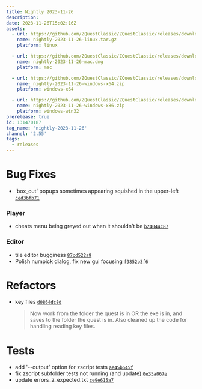 ```yaml
---
title: Nightly 2023-11-26
description: 
date: 2023-11-26T15:02:16Z
assets: 
  - url: https://github.com/ZQuestClassic/ZQuestClassic/releases/download/nightly-2023-11-26/nightly-2023-11-26-linux.tar.gz
    name: nightly-2023-11-26-linux.tar.gz
    platform: linux

  - url: https://github.com/ZQuestClassic/ZQuestClassic/releases/download/nightly-2023-11-26/nightly-2023-11-26-mac.dmg
    name: nightly-2023-11-26-mac.dmg
    platform: mac

  - url: https://github.com/ZQuestClassic/ZQuestClassic/releases/download/nightly-2023-11-26/nightly-2023-11-26-windows-x64.zip
    name: nightly-2023-11-26-windows-x64.zip
    platform: windows-x64

  - url: https://github.com/ZQuestClassic/ZQuestClassic/releases/download/nightly-2023-11-26/nightly-2023-11-26-windows-x86.zip
    name: nightly-2023-11-26-windows-x86.zip
    platform: windows-win32
prerelease: true
id: 131470187
tag_name: 'nightly-2023-11-26'
channel: '2.55'
tags:
  - releases
---
```




# Bug Fixes

- 'box_out' popups sometimes appearing squished in the upper-left [`ced3bfb71`](https://github.com/ZQuestClassic/ZQuestClassic/commit/ced3bfb71bae668a2fcf2c89fe9bcf9592407a8a)

### Player

- cheats menu being greyed out when it shouldn't be [`b24044c87`](https://github.com/ZQuestClassic/ZQuestClassic/commit/b24044c87c65c6ab3bfc17961aac4b8d7702e467)

### Editor

- tile editor bugginess [`87cd522a9`](https://github.com/ZQuestClassic/ZQuestClassic/commit/87cd522a98173c9f22b3b5e16c0e91735140e42d)
- Polish numpick dialog, fix new gui focusing [`f9852b3f6`](https://github.com/ZQuestClassic/ZQuestClassic/commit/f9852b3f6e3155e1c86ee11a8d1c0db9fa5d773f)

# Refactors

- key files [`d0864dc8d`](https://github.com/ZQuestClassic/ZQuestClassic/commit/d0864dc8da091de308b1bc921aafc96b51eeeb27)
   &nbsp;
   >Now work from the folder the quest is in OR the exe is in, and saves to the folder the quest is in. Also cleaned up the code for handling reading key files. 
   >

# Tests

- add '--output' option for zscript tests [`ae45b645f`](https://github.com/ZQuestClassic/ZQuestClassic/commit/ae45b645f2e669d109d798213e787fd3ddc8cabf)
- fix zscript subfolder tests not running (and update) [`0e35a067e`](https://github.com/ZQuestClassic/ZQuestClassic/commit/0e35a067ea5ddc9676831ef6edbbb4f266feffb3)
- update errors_2_expected.txt [`ce9e615a7`](https://github.com/ZQuestClassic/ZQuestClassic/commit/ce9e615a7de834554e88611a5739f6af78af49d6)


